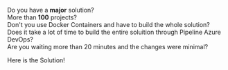 Do you have a **major** solution? <br />
More than **100** projects? <br />
Don't you use Docker Containers and have to build the whole solution? <br />
Does it take a lot of time to build the entire soluition through Pipeline Azure DevOps? <br />
Are you waiting more than 20 minutes and the changes were minimal? <br />

Here is the Solution! <br />
